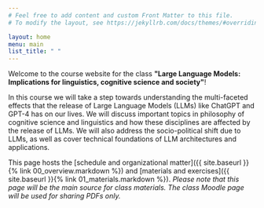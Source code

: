```yaml
---
# Feel free to add content and custom Front Matter to this file.
# To modify the layout, see https://jekyllrb.com/docs/themes/#overriding-theme-defaults

layout: home
menu: main
list_title: " "
---
```

Welcome to the course website for the class **"Large Language Models: Implications for linguistics, cognitive science and society"**!

In this course we will take a step towards understanding the multi-faceted effects that the release of Large Language Models (LLMs) like ChatGPT and GPT-4 has on our lives. We will discuss important topics in philosophy of cognitive science and linguistics and how these disciplines are affected by the release of LLMs. We will also address the socio-political shift due to LLMs, as well as cover technical foundations of LLM architectures and applications. 

This page hosts the [schedule and organizational matter]({{ site.baseurl }}{% link 00_overview.markdown %}) and [materials and exercises]({{ site.baseurl }}{% link 01_materials.markdown %}). *Please note that this page will be the main source for class materials. The class Moodle page will be used for sharing PDFs only.*
